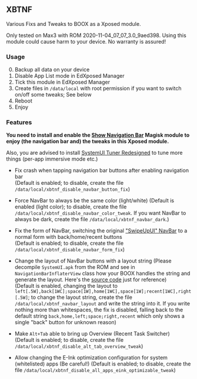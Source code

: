 ## XBTNF

Various Fixs and Tweaks to BOOX as a Xposed module.

Only tested on Max3 with ROM 2020-11-04_07_07_3.0_9aed398. Using this module could cause harm to your device. No warranty is assured!

### Usage

0. Backup all data on your device
1. Disable App List mode in EdXposed Manager
2. Tick this module in EdXposed Manager
3. Create files in `/data/local` with root permission if you want to switch on/off some tweaks;
    See below
4. Reboot
5. Enjoy

### Features

**You need to install and enable the [Show Navigation Bar](https://github.com/shunf4/xposed-boox-tweaks-and-fixes/files/5919306/Show_navigation_bar-v06.zip) Magisk module to enjoy (the navigation bar and) the tweaks in this Xposed module.**

Also, you are advised to install [SystemUI Tuner Redesigned](https://play.google.com/store/apps/details?id=com.zacharee1.systemuituner&hl=en_US) to tune more things (per-app immersive mode etc.)

- Fix crash when tapping navigation bar buttons after enabling navigation bar  
    (Default is enabled; to disable, create the file `/data/local/xbtnf_disable_navbar_button_fix`)

- Force NavBar to always be the same color (light/white)
    (Default is enabled (light color); to disable, create the file `/data/local/xbtnf_disable_navbar_color_tweak`.
    If you want NavBar to always be dark, create the file `/data/local/xbtnf_navbar_dark`.)

- Fix the form of NavBar, switching the original ["SwipeUpUI" NavBar](https://www.androidpolice.com/2018/05/14/android-ps-new-overview-app-switcher-part-launcher/) to a normal form with back/home/recent buttons  
    (Default is enabled; to disable, create the file `/data/local/xbtnf_disable_navbar_form_fix`)

- Change the layout of NavBar buttons with a layout string (Please decompile `SystemUI.apk` from the ROM and see in `NavigationBarInflaterView` class how your BOOX handles the string and generate the layout. Here's the [source code](https://github.com/aosp-mirror/platform_frameworks_base/blob/pie-release/packages/SystemUI/src/com/android/systemui/statusbar/phone/NavigationBarInflaterView.java) just for reference)  
    (Default is enabled, changing the layout to `left[.5W],back[1WC];space[1W],home[1WC],space[1W];recent[1WC],right[.5W]`; to change the layout string, create the file `/data/local/xbtnf_navbar_layout` and write the string into it. If you write nothing more than whitespaces, the fix is disabled, falling back to the default string `back,home,left;space;right,recent` which only shows a single "back" button for unknown reason)

- Make `Alt+Tab` able to bring up Overview (Recent Task Switcher)  
    (Default is enabled; to disable, create the file `/data/local/xbtnf_disable_alt_tab_overview_tweak`)

- Allow changing the E-Ink optimization configuration for system (whitelisted) apps (Be careful!)
    (Default is enabled; to disable, create the file `/data/local/xbtnf_disable_all_apps_eink_optimizable_tweak`)